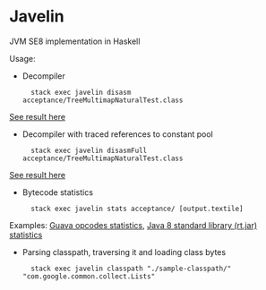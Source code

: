 Javelin
=======
JVM SE8 implementation in Haskell

Usage:
* Decompiler

        stack exec javelin disasm acceptance/TreeMultimapNaturalTest.class
 [See result here](https://gist.github.com/antonlogvinenko/9a6dcc4dbabe0acef90df3a7f9fd7d0b)

* Decompiler with traced references to constant pool

        stack exec javelin disasmFull acceptance/TreeMultimapNaturalTest.class
 [See result here](https://gist.github.com/antonlogvinenko/cdc157a251efe965b9af2244ba41fcf6)

* Bytecode statistics

        stack exec javelin stats acceptance/ [output.textile]
 Examples: [Guava opcodes statistics](https://gist.github.com/antonlogvinenko/a9d8f813b4ceb4eebf1ebec598882f2a), [Java 8 standard library (rt.jar) statistics](https://gist.github.com/antonlogvinenko/e5461abdd1431c231a6a8e7734c04a05)

* Parsing classpath, traversing it and loading class bytes

        stack exec javelin classpath "./sample-classpath/" "com.google.common.collect.Lists"
